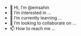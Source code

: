 - 👋 Hi, I’m @emsahin
- 👀 I’m interested in ...
- 🌱 I’m currently learning ...
- 💞️ I’m looking to collaborate on ...
- 📫 How to reach me ...

<!---
emsahin/emsahin is a ✨ special ✨ repository because its `README.md` (this file) appears on your GitHub profile.
You can click the Preview link to take a look at your changes.
--->
